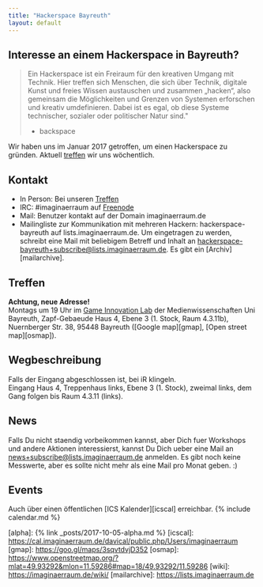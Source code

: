 ```yaml
---
title: "Hackerspace Bayreuth"
layout: default
---
```

## Interesse an einem Hackerspace in Bayreuth?
> Ein Hackerspace ist ein Freiraum für den kreativen Umgang mit Technik. Hier
> treffen sich Menschen, die sich über Technik, digitale Kunst und freies
> Wissen austauschen und zusammen „hacken“, also gemeinsam die Möglichkeiten
> und Grenzen von Systemen erforschen und kreativ umdefinieren. Dabei ist es
> egal, ob diese Systeme technischer, sozialer oder politischer Natur sind."
>
> - backspace

Wir haben uns im Januar 2017 getroffen, um einen Hackerspace zu gründen.
Aktuell [treffen](#treffen) wir uns wöchentlich.

## Kontakt

- In Person: Bei unseren [Treffen](#treffen)
- IRC: #imaginaerraum auf [Freenode](irc://irc.freenode.net/#imaginaerraum)
- Mail: Benutzer kontakt auf der Domain imaginaerraum.de
- Mailingliste zur Kommunikation mit mehreren Hackern: hackerspace-bayreuth auf
  lists.imaginaerraum.de. Um eingetragen zu werden, schreibt eine Mail mit
  beliebigem Betreff und Inhalt an
  [hackerspace-bayreuth+subscribe@lists.imaginaerraum.de](mailto:hackerspace-bayreuth+subscribe@lists.imaginaerraum.de).
  Es gibt ein [Archiv][mailarchive].

## Treffen
**Achtung, neue Adresse!**  
Montags um 19 Uhr im [Game Innovation Lab](#wegbeschreibung) der Medienwissenschaften Uni
Bayreuth, Zapf-Gebaeude Haus 4, Ebene 3 (1. Stock, Raum 4.3.11b), Nuernberger Str. 38, 95448 Bayreuth ([Google map][gmap], [Open street map][osmap]).

## Wegbeschreibung
Falls der Eingang abgeschlossen ist, bei iR klingeln.  
Eingang Haus 4, Treppenhaus links, Ebene 3 (1. Stock), zweimal links, dem Gang folgen bis Raum 4.3.11 (links).

## News
Falls Du nicht staendig vorbeikommen kannst, aber Dich fuer Workshops und
andere Aktionen interessierst, kannst Du Dich ueber eine Mail an
[news+subscribe@lists.imaginaerraum.de](mailto:news+subscribe@lists.imaginaerraum.de)
anmelden. Es gibt noch keine Messwerte, aber es sollte nicht mehr als eine Mail
pro Monat geben. :)

## Events
Auch über einen öffentlichen [ICS Kalender][icscal] erreichbar.
{% include calendar.md %}


[alpha]: {% link _posts/2017-10-05-alpha.md %}
[icscal]: https://cal.imaginaerraum.de/davical/public.php/Users/imaginaerraum
[gmap]: https://goo.gl/maps/3sqvtdvjD352
[osmap]: https://www.openstreetmap.org/?mlat=49.93292&mlon=11.59286#map=18/49.93292/11.59286
[wiki]: https://imaginaerraum.de/wiki/
[mailarchive]: https://lists.imaginaerraum.de
